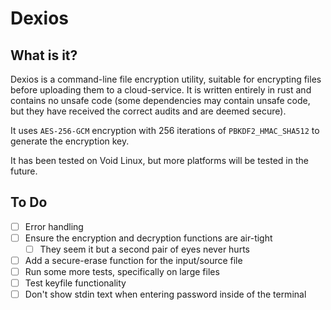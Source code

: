 # Dexios

## What is it?

Dexios is a command-line file encryption utility, suitable for encrypting files before uploading them to a cloud-service. It is written entirely in rust and contains no unsafe code (some dependencies may contain unsafe code, but they have received the correct audits and are deemed secure).

It uses `AES-256-GCM` encryption with 256 iterations of `PBKDF2_HMAC_SHA512` to generate the encryption key.

It has been tested on Void Linux, but more platforms will be tested in the future.

## To Do

- [ ] Error handling
- [ ] Ensure the encryption and decryption functions are air-tight
  - [ ] They seem it but a second pair of eyes never hurts
- [ ] Add a secure-erase function for the input/source file
- [ ] Run some more tests, specifically on large files
- [ ] Test keyfile functionality
- [ ] Don't show stdin text when entering password inside of the terminal